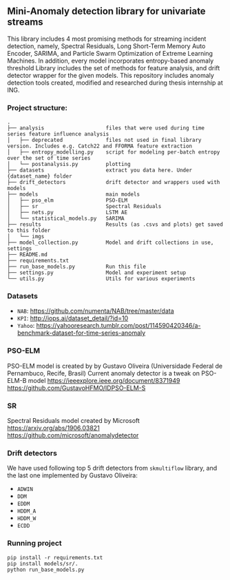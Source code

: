 Mini-Anomaly detection library for univariate streams
---------

This library includes 4 most promising methods for streaming incident detection, namely,
Spectral Residuals, Long Short-Term Memory Auto Encoder, SARIMA, and Particle Swarm Optimization of Extreme Learning Machines.
In addition, every model incorporates entropy-based anomaly threshold
Library includes the set of methods for feature analysis, and drift detector wrapper for the given models.
This repository includes anomaly detection tools created, modified and researched during thesis internship at ING.


### Project structure:
```
.
├── analysis                    files that were used during time series feature influence analysis
│   ├── deprecated              files not used in final library version. Includes e.g. Catch22 and FFORMA feature extraction
│   ├── entropy_modelling.py    script for modeling per-batch entropy over the set of time series
│   └── postanalysis.py         plotting
├── datasets                    extract you data here. Under {dataset_name} folder
├── drift_detectors             drift detector and wrappers used with models
├── models                      main models
│   ├── pso_elm                 PSO-ELM
│   ├── sr                      Spectral Residuals
│   ├── nets.py                 LSTM AE
│   └── statistical_models.py   SARIMA
├── results                     Results (as .csvs and plots) get saved to this folder
│   └── imgs
├── model_collection.py         Model and drift collections in use, settings
├── README.md
├── requirements.txt
├── run_base_models.py          Run this file
├── settings.py                 Model and experiment setup
└── utils.py                    Utils for various experiments
```

### Datasets

* `NAB`: https://github.com/numenta/NAB/tree/master/data
* `KPI`: http://iops.ai/dataset_detail/?id=10
* `Yahoo`: https://yahooresearch.tumblr.com/post/114590420346/a-benchmark-dataset-for-time-series-anomaly

### PSO-ELM
PSO-ELM model is created by by Gustavo Oliveira (Universidade Federal de Pernambuco, Recife, Brasil)
Current anomaly detector is a tweak on PSO-ELM-B model
https://ieeexplore.ieee.org/document/8371949
https://github.com/GustavoHFMO/IDPSO-ELM-S

### SR
Spectral Residuals model created by Microsoft
https://arxiv.org/abs/1906.03821
https://github.com/microsoft/anomalydetector

### Drift detectors

We have used following top 5 drift detectors from `skmultiflow` library, and the last one implemented by Gustavo Oliveira:
* `ADWIN`
* `DDM`
* `EDDM`
* `HDDM_A`
* `HDDM_W`
* `ECDD`

### Running project

```
pip install -r requirements.txt
pip install models/sr/.
python run_base_models.py
```